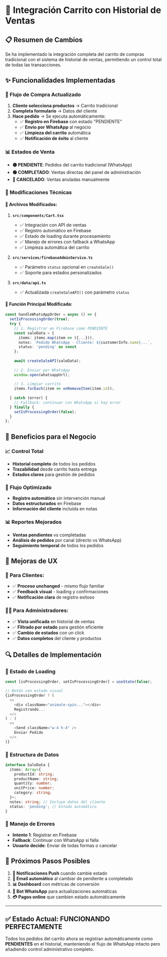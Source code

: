 # 🛒 Integración Carrito con Historial de Ventas

## 📋 Resumen de Cambios

Se ha implementado la integración completa del carrito de compras tradicional con el sistema de historial de ventas, permitiendo un control total de todas las transacciones.

## ✨ Funcionalidades Implementadas

### 🔄 Flujo de Compra Actualizado

1. **Cliente selecciona productos** → Carrito tradicional
2. **Completa formulario** → Datos del cliente
3. **Hace pedido** → Se ejecuta automáticamente:
   - ✅ **Registro en Firebase** con estado "PENDIENTE"
   - ✅ **Envío por WhatsApp** al negocio
   - ✅ **Limpieza del carrito** automática
   - ✅ **Notificación de éxito** al cliente

### 📊 Estados de Venta

- **🟡 PENDIENTE**: Pedidos del carrito tradicional (WhatsApp)
- **🟢 COMPLETADO**: Ventas directas del panel de administración
- **🔴 CANCELADO**: Ventas anuladas manualmente

### 🔧 Modificaciones Técnicas

#### **📁 Archivos Modificados:**

1. **`src/components/Cart.tsx`**
   - ✅ Integración con API de ventas
   - ✅ Registro automático en Firebase
   - ✅ Estado de loading durante procesamiento
   - ✅ Manejo de errores con fallback a WhatsApp
   - ✅ Limpieza automática del carrito

2. **`src/services/firebaseAdminService.ts`**
   - ✅ Parámetro `status` opcional en `createSale()`
   - ✅ Soporte para estados personalizados

3. **`src/data/api.ts`**
   - ✅ Actualizada `createSaleAPI()` con parámetro `status`

#### **🔄 Función Principal Modificada:**

```typescript
const handleWhatsAppOrder = async () => {
  setIsProcessingOrder(true);
  try {
    // 1. Registrar en Firebase como PENDIENTE
    const saleData = {
      items: items.map(item => ({...})),
      notes: `Pedido WhatsApp - Cliente: ${customerInfo.name}...`,
      status: 'pending' as const
    };
    
    await createSaleAPI(saleData);
    
    // 2. Enviar por WhatsApp
    window.open(whatsappUrl);
    
    // 3. Limpiar carrito
    items.forEach(item => onRemoveItem(item.id));
    
  } catch (error) {
    // Fallback: continuar con WhatsApp si hay error
  } finally {
    setIsProcessingOrder(false);
  }
};
```

## 🎯 Beneficios para el Negocio

### 📈 **Control Total**
- **Historial completo** de todos los pedidos
- **Trazabilidad** desde carrito hasta entrega
- **Estados claros** para gestión de pedidos

### 🔄 **Flujo Optimizado**
- **Registro automático** sin intervención manual
- **Datos estructurados** en Firebase
- **Información del cliente** incluida en notas

### 📊 **Reportes Mejorados**
- **Ventas pendientes** vs completadas
- **Análisis de pedidos** por canal (directo vs WhatsApp)
- **Seguimiento temporal** de todos los pedidos

## 🎨 Mejoras de UX

### 👥 **Para Clientes:**
- ✅ **Proceso unchanged** - mismo flujo familiar
- ✅ **Feedback visual** - loading y confirmaciones
- ✅ **Notificación clara** de registro exitoso

### 👨‍💼 **Para Administradores:**
- ✅ **Vista unificada** en historial de ventas
- ✅ **Filtrado por estado** para gestión eficiente
- ✅ **Cambio de estados** con un click
- ✅ **Datos completos** del cliente y productos

## 🔍 Detalles de Implementación

### 📱 **Estado de Loading**
```typescript
const [isProcessingOrder, setIsProcessingOrder] = useState(false);

// Botón con estado visual
{isProcessingOrder ? (
  <>
    <div className="animate-spin..."></div>
    Registrando...
  </>
) : (
  <>
    <Send className="w-4 h-4" />
    Enviar Pedido
  </>
)}
```

### 📝 **Estructura de Datos**
```typescript
interface SaleData {
  items: Array<{
    productId: string;
    productName: string;
    quantity: number;
    unitPrice: number;
    category: string;
  }>;
  notes: string; // Incluye datos del cliente
  status: 'pending'; // Estado automático
}
```

### 🚨 **Manejo de Errores**
- **Intento 1**: Registrar en Firebase
- **Fallback**: Continuar con WhatsApp si falla
- **Usuario decide**: Enviar de todas formas o cancelar

## 🔮 Próximos Pasos Posibles

1. **🔔 Notificaciones Push** cuando cambie estado
2. **📧 Email automático** al cambiar de pendiente a completado  
3. **📊 Dashboard** con métricas de conversión
4. **🤖 Bot WhatsApp** para actualizaciones automáticas
5. **💳 Pagos online** que cambien estado automáticamente

---

## ✅ Estado Actual: **FUNCIONANDO PERFECTAMENTE**

Todos los pedidos del carrito ahora se registran automáticamente como **PENDIENTES** en el historial, manteniendo el flujo de WhatsApp intacto pero añadiendo control administrativo completo.